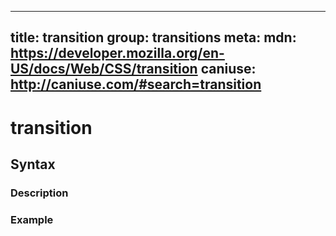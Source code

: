 
  ---
  title: transition
  group: transitions
  meta:
    mdn: https://developer.mozilla.org/en-US/docs/Web/CSS/transition
    caniuse: http://caniuse.com/#search=transition
  ---

  # transition
  <!--- Introduction for transition, keep it brief and set the overall context -->

  ## Syntax
  <!--- Introduce the various syntax for transition -->

  ### Description
  <!--- For each major section of syntax, provide a description explaining its usage further -->

  ### Example
  <!--- Provide code examples for the syntax block you're currently describing -->